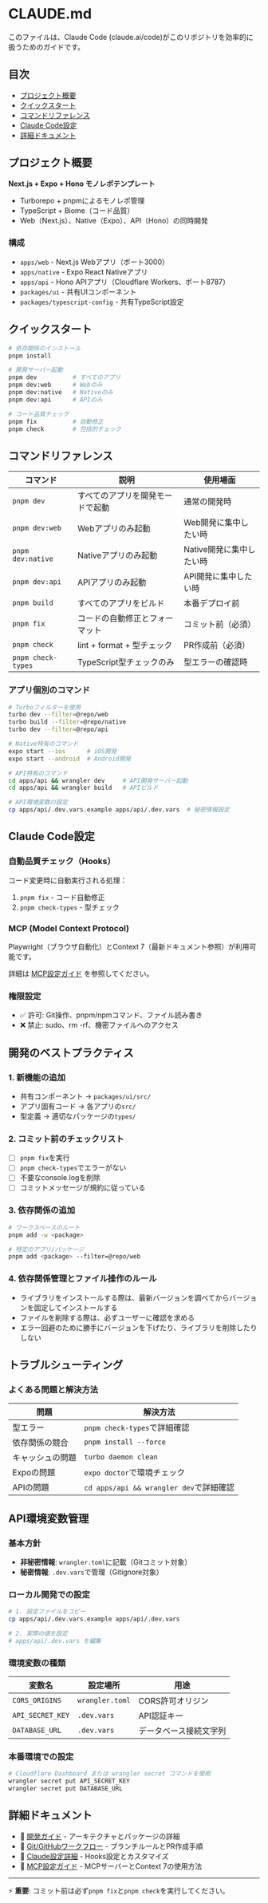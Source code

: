 # CLAUDE.md

このファイルは、Claude Code (claude.ai/code)がこのリポジトリを効率的に扱うためのガイドです。

## 目次

- [プロジェクト概要](#プロジェクト概要)
- [クイックスタート](#クイックスタート)
- [コマンドリファレンス](#コマンドリファレンス)
- [Claude Code設定](#claude-code設定)
- [詳細ドキュメント](#詳細ドキュメント)

## プロジェクト概要

**Next.js + Expo + Hono モノレポテンプレート**
- Turborepo + pnpmによるモノレポ管理
- TypeScript + Biome（コード品質）
- Web（Next.js）、Native（Expo）、API（Hono）の同時開発

### 構成
- `apps/web` - Next.js Webアプリ（ポート3000）
- `apps/native` - Expo React Nativeアプリ
- `apps/api` - Hono APIアプリ（Cloudflare Workers、ポート8787）
- `packages/ui` - 共有UIコンポーネント
- `packages/typescript-config` - 共有TypeScript設定

## クイックスタート

```bash
# 依存関係のインストール
pnpm install

# 開発サーバー起動
pnpm dev          # すべてのアプリ
pnpm dev:web      # Webのみ
pnpm dev:native   # Nativeのみ
pnpm dev:api      # APIのみ

# コード品質チェック
pnpm fix          # 自動修正
pnpm check        # 包括的チェック
```

## コマンドリファレンス

| コマンド | 説明 | 使用場面 |
|---------|------|---------|
| `pnpm dev` | すべてのアプリを開発モードで起動 | 通常の開発時 |
| `pnpm dev:web` | Webアプリのみ起動 | Web開発に集中したい時 |
| `pnpm dev:native` | Nativeアプリのみ起動 | Native開発に集中したい時 |
| `pnpm dev:api` | APIアプリのみ起動 | API開発に集中したい時 |
| `pnpm build` | すべてのアプリをビルド | 本番デプロイ前 |
| `pnpm fix` | コードの自動修正とフォーマット | コミット前（必須） |
| `pnpm check` | lint + format + 型チェック | PR作成前（必須） |
| `pnpm check-types` | TypeScript型チェックのみ | 型エラーの確認時 |

### アプリ個別のコマンド

```bash
# Turboフィルターを使用
turbo dev --filter=@repo/web
turbo build --filter=@repo/native
turbo dev --filter=@repo/api

# Native特有のコマンド
expo start --ios      # iOS開発
expo start --android  # Android開発

# API特有のコマンド
cd apps/api && wrangler dev     # API開発サーバー起動
cd apps/api && wrangler build   # APIビルド

# API環境変数の設定
cp apps/api/.dev.vars.example apps/api/.dev.vars  # 秘密情報設定
```

## Claude Code設定

### 自動品質チェック（Hooks）

コード変更時に自動実行される処理：
1. `pnpm fix` - コード自動修正
2. `pnpm check-types` - 型チェック

### MCP (Model Context Protocol)

Playwright（ブラウザ自動化）とContext 7（最新ドキュメント参照）が利用可能です。

詳細は [MCP設定ガイド](./docs/MCP.md) を参照してください。

### 権限設定

- ✅ 許可: Git操作、pnpm/npmコマンド、ファイル読み書き
- ❌ 禁止: sudo、rm -rf、機密ファイルへのアクセス

## 開発のベストプラクティス

### 1. 新機能の追加
- 共有コンポーネント → `packages/ui/src/`
- アプリ固有コード → 各アプリの`src/`
- 型定義 → 適切なパッケージの`types/`

### 2. コミット前のチェックリスト
- [ ] `pnpm fix`を実行
- [ ] `pnpm check-types`でエラーがない
- [ ] 不要なconsole.logを削除
- [ ] コミットメッセージが規約に従っている

### 3. 依存関係の追加
```bash
# ワークスペースのルート
pnpm add -w <package>

# 特定のアプリ/パッケージ
pnpm add <package> --filter=@repo/web
```

### 4. 依存関係管理とファイル操作のルール
- ライブラリをインストールする際は、最新バージョンを調べてからバージョンを固定してインストールする
- ファイルを削除する際は、必ずユーザーに確認を求める
- エラー回避のために勝手にバージョンを下げたり、ライブラリを削除したりしない

## トラブルシューティング

### よくある問題と解決方法

| 問題 | 解決方法 |
|------|----------|
| 型エラー | `pnpm check-types`で詳細確認 |
| 依存関係の競合 | `pnpm install --force` |
| キャッシュの問題 | `turbo daemon clean` |
| Expoの問題 | `expo doctor`で環境チェック |
| APIの問題 | `cd apps/api && wrangler dev`で詳細確認 |

## API環境変数管理

### 基本方針
- **非秘密情報**: `wrangler.toml`に記載（Gitコミット対象）
- **秘密情報**: `.dev.vars`で管理（Gitignore対象）

### ローカル開発での設定
```bash
# 1. 設定ファイルをコピー
cp apps/api/.dev.vars.example apps/api/.dev.vars

# 2. 実際の値を設定
# apps/api/.dev.vars を編集
```

### 環境変数の種類

| 変数名 | 設定場所 | 用途 |
|--------|----------|------|
| `CORS_ORIGINS` | `wrangler.toml` | CORS許可オリジン |
| `API_SECRET_KEY` | `.dev.vars` | API認証キー |
| `DATABASE_URL` | `.dev.vars` | データベース接続文字列 |

### 本番環境での設定
```bash
# Cloudflare Dashboard または wrangler secret コマンドを使用
wrangler secret put API_SECRET_KEY
wrangler secret put DATABASE_URL
```

## 詳細ドキュメント

- 📘 [開発ガイド](./docs/DEVELOPMENT.md) - アーキテクチャとパッケージの詳細
- 📗 [Git/GitHubワークフロー](./docs/GIT_WORKFLOW.md) - ブランチルールとPR作成手順
- 📙 [Claude設定詳細](./.claude/README.md) - Hooks設定とカスタマイズ
- 🔧 [MCP設定ガイド](./docs/MCP.md) - MCPサーバーとContext 7の使用方法

---

⚡ **重要**: コミット前は必ず`pnpm fix`と`pnpm check`を実行してください。